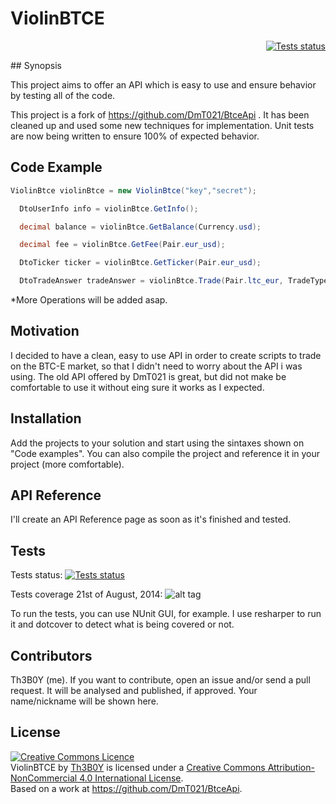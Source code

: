 ViolinBTCE
==========
<p align="right">
<a href="http://www.appveyor.com/"><img alt="Tests status" src="https://ci.appveyor.com/api/projects/status/u76hesrmw3rgywoy"/></a></p>
## Synopsis

This project aims to offer an API which is easy to use and ensure behavior by testing all of the code. 

This project is a fork of https://github.com/DmT021/BtceApi . It has been cleaned up and used some new techniques for implementation. Unit tests are now being written to ensure 100% of expected behavior.

## Code Example

``` c#
ViolinBtce violinBtce = new ViolinBtce("key","secret");

  DtoUserInfo info = violinBtce.GetInfo();

  decimal balance = violinBtce.GetBalance(Currency.usd);

  decimal fee = violinBtce.GetFee(Pair.eur_usd);

  DtoTicker ticker = violinBtce.GetTicker(Pair.eur_usd);

  DtoTradeAnswer tradeAnswer = violinBtce.Trade(Pair.ltc_eur, TradeType.sell, 100m, 0.1m);
```

*More Operations will be added asap.

## Motivation

I decided to have a clean, easy to use API in order to create scripts to trade on the BTC-E market, so that I didn't need to worry about the API i was using. The old API offered by DmT021 is great, but did not make be comfortable to use it without eing sure it works as I expected.

## Installation

Add the projects to your solution and start using the sintaxes shown on "Code examples". You can also compile the project and reference it in your project (more comfortable).

## API Reference

I'll create an API Reference page as soon as it's finished and tested.

## Tests

Tests status: <a href="http://www.appveyor.com/"><img alt="Tests status" src="https://ci.appveyor.com/api/projects/status/u76hesrmw3rgywoy"/></a>

Tests coverage 21st of August, 2014:
![alt tag](https://raw.githubusercontent.com/brunoamancio/ViolinBTCE/master/ViolinBTCE.Test/ViolinBtce_TestsCoverage_2014_08_21.png)

To run the tests, you can use NUnit GUI, for example. I use resharper to run it and dotcover to detect what is being covered or not.

## Contributors

Th3B0Y (me). If you want to contribute, open an issue and/or send a pull request. It will be analysed and published, if approved. Your name/nickname will be shown here.

## License

<a rel="license" href="http://creativecommons.org/licenses/by-nc/4.0/"><img alt="Creative Commons Licence" style="border-width:0" src="https://i.creativecommons.org/l/by-nc/4.0/88x31.png" /></a><br /><span xmlns:dct="http://purl.org/dc/terms/" property="dct:title">ViolinBTCE</span> by <a xmlns:cc="http://creativecommons.org/ns#" href="https://github.com/brunoamancio/ViolinBTCE" property="cc:attributionName" rel="cc:attributionURL">Th3B0Y</a> is licensed under a <a rel="license" href="http://creativecommons.org/licenses/by-nc/4.0/">Creative Commons Attribution-NonCommercial 4.0 International License</a>.<br />Based on a work at <a xmlns:dct="http://purl.org/dc/terms/" href="https://github.com/DmT021/BtceApi" rel="dct:source">https://github.com/DmT021/BtceApi</a>.





